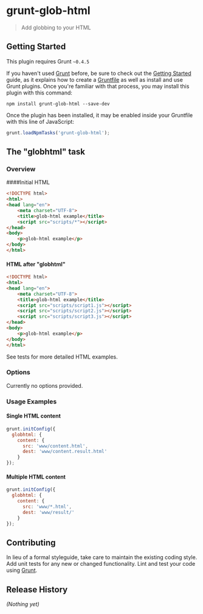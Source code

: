 # grunt-glob-html

> Add globbing to your HTML

## Getting Started
This plugin requires Grunt `~0.4.5`

If you haven't used [Grunt](http://gruntjs.com/) before, be sure to check out the [Getting Started](http://gruntjs.com/getting-started) guide, as it explains how to create a [Gruntfile](http://gruntjs.com/sample-gruntfile) as well as install and use Grunt plugins. Once you're familiar with that process, you may install this plugin with this command:

```shell
npm install grunt-glob-html --save-dev
```

Once the plugin has been installed, it may be enabled inside your Gruntfile with this line of JavaScript:

```js
grunt.loadNpmTasks('grunt-glob-html');
```

## The "globhtml" task

### Overview
####Initial HTML

```html
<!DOCTYPE html>
<html>
<head lang="en">
    <meta charset="UTF-8">
    <title>glob-html example</title>
    <script src="scripts/*"></script>
</head>
<body>
    <p>glob-html example</p>
</body>
</html>
```

#### HTML after "globhtml"

```html
<!DOCTYPE html>
<html>
<head lang="en">
    <meta charset="UTF-8">
    <title>glob-html example</title>
    <script src="scripts/script1.js"></script>
    <script src="scripts/script2.js"></script>
    <script src="scripts/script3.js"></script>
</head>
<body>
    <p>glob-html example</p>
</body>
</html>
```

See tests for more detailed HTML examples.

### Options

Currently no options provided.

### Usage Examples

#### Single HTML content

```js
grunt.initConfig({
  globhtml: {
    content: {
      src: 'www/content.html',
      dest: 'www/content.result.html'
    }
});
```

#### Multiple HTML content

```js
grunt.initConfig({
  globhtml: {
    content: {
      src: 'www/*.html',
      dest: 'www/result/'
    }
});
```
## Contributing
In lieu of a formal styleguide, take care to maintain the existing coding style. Add unit tests for any new or changed functionality. Lint and test your code using [Grunt](http://gruntjs.com/).

## Release History
_(Nothing yet)_
